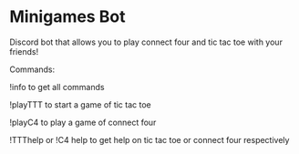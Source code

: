 # Minigames Bot
Discord bot that allows you to play connect four and tic tac toe with your friends!

Commands:

 !info to get all commands
 
 !playTTT to start a game of tic tac toe
 
 !playC4 to play a game of connect four
 
 !TTThelp or !C4 help to get help on tic tac toe or connect four respectively
